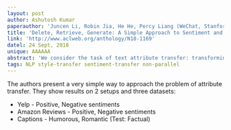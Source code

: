 ```yaml
---
layout: post
author: Ashutosh Kumar
paperauthor: 'Juncen Li, Robin Jia, He He, Percy Liang (WeChat, Stanford)'
title: 'Delete, Retrieve, Generate: A Simple Approach to Sentiment and Style Transfer'
link: 'http://www.aclweb.org/anthology/N18-1169'
datel: 24 Sept, 2018
unique: AAAAAA
abstract: 'We consider the task of text attribute transfer: transforming a sentence to alter a specific attribute (e.g., sentiment) while preserving its attribute-independent content (e.g., changing screen is just the right size to *screen is too small*). Our training data includes only sentences labeled with their attribute (e.g., positive or negative), but not pairs of sentences that differ only in their attributes, so we must learn to disentangle attributes from attributeindependent content in an unsupervised way.  Previous work using adversarial methods has struggled to produce high-quality outputs. In this paper, we propose simpler methods motivated by the observation that text attributes are often marked by distinctive phrases (e.g., *too small*). Our strongest method extracts content words by deleting phrases associated with the sentence’s original attribute value, retrieves new phrases associated with the target attribute, and uses a neural model to fluently combine these into a final output. On human evaluation, our best method generates grammatical and appropriate responses on 22% more inputs than the best previous system, averaged over three attribute transfer datasets: altering sentiment of reviews on Yelp, altering sentiment of reviews on Amazon, and altering image captions to be more romantic or humorous.'
tags: NLP style-transfer sentiment-transfer non-parallel
---
```


The authors present a very simple way to approach the problem of attribute transfer. They show results on 2 setups and three datasets:
* Yelp - Positive, Negative sentiments
* Amazon Reviews - Positive, Negative sentiments
* Captions - Humorous, Romantic (Test: Factual)
